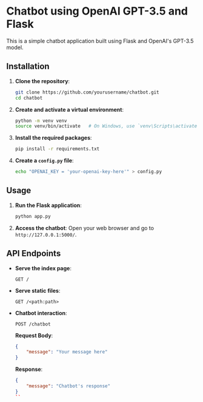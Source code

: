 # Chatbot using OpenAI GPT-3.5 and Flask

This is a simple chatbot application built using Flask and OpenAI's GPT-3.5 model.

## Installation

1. **Clone the repository**:
    ```sh
    git clone https://github.com/yourusername/chatbot.git
    cd chatbot
    ```

2. **Create and activate a virtual environment**:
    ```sh
    python -m venv venv
    source venv/bin/activate   # On Windows, use `venv\Scripts\activate`
    ```

3. **Install the required packages**:
    ```sh
    pip install -r requirements.txt
    ```

4. **Create a `config.py` file**:
    ```sh
    echo "OPENAI_KEY = 'your-openai-key-here'" > config.py
    ```

## Usage

1. **Run the Flask application**:
    ```sh
    python app.py
    ```

2. **Access the chatbot**:
    Open your web browser and go to `http://127.0.0.1:5000/`.

## API Endpoints

- **Serve the index page**:
    ```
    GET /
    ```

- **Serve static files**:
    ```
    GET /<path:path>
    ```

- **Chatbot interaction**:
    ```
    POST /chatbot
    ```

    **Request Body**:
    ```json
    {
        "message": "Your message here"
    }
    ```

    **Response**:
    ```json
    {
        "message": "Chatbot's response"
    }
    ``
